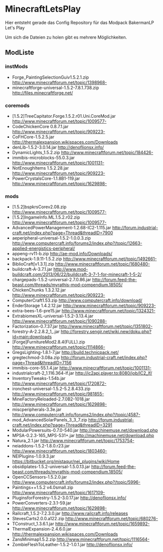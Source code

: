 # MinecraftLetsPlay
Hier entsteht gerade das Config Repository für das Modpack BakermanLP Let's Play

Um sich die Dateien zu holen gibt es mehrere Möglichkeiten.

## ModListe
### instMods
* Forge_PaintingSelectionGuiv1.5.2.1.zip <http://www.minecraftforum.net/topic/1398968->
* minecraftforge-universal-1.5.2-7.8.1.738.zip <http://files.minecraftforge.net/>

### coremods
* [1.5.2]TreeCapitator.Forge.1.5.2.r01.Uni.CoreMod.jar <http://www.minecraftforum.net/topic/1009577->
* CodeChickenCore 0.8.7.1.jar <http://www.minecraftforum.net/topic/909223->
* CoFHCore-1.5.2.5.jar <http://thermalexpansion.wikispaces.com/Downloads>
* denLib-1.5.2-3.0.14.jar <http://denoflionsx.info/>
* DynamicLights_1.5.2.zip <http://www.minecraftforum.net/topic/184426->
* immibis-microblocks-55.0.3.jar <http://www.minecraftforum.net/topic/1001131->
* NotEnoughItems 1.5.2.28.jar <http://www.minecraftforum.net/topic/909223->
* PowerCrystalsCore-1.1.8B1-119.jar <http://www.minecraftforum.net/topic/1629898->

### mods
* [1.5.2]bspkrsCorev2.08.zip <http://www.minecraftforum.net/topic/1009577->
* [1.5.2]IngameInfo.ML.1.5.2.r02.zip <http://www.minecraftforum.net/topic/1009577->
* AdvancedPowerManagement-1.2.68-IC2-1.115.jar <http://forum.industrial-craft.net/index.php?page=Thread&threadID=7900>
* aeperipheral-universal-1.5.2-1.0.0.3.zip <http://www.computercraft.info/forums2/index.php?/topic/12663-applied-energistics-peripheral/>
* appeng-rv11-b.zip <http://ae-mod.info/Downloads/>
* backpack-1.9.11-1.5.2.zip <http://www.minecraftforum.net/topic/1492661->
* BiblioCraft[v1.3.1].zip <http://www.minecraftforum.net/topic/1680480->
* buildcraft-A-3.7.1.jar <http://www.mod-buildcraft.com/2013/06/22/buildcraft-3-7-1-for-minecraft-1-5-2/>
* chargepads-1.5.2-universal-2.7.0.86.jar <http://forum.feed-the-beast.com/threads/myrathis-mod-compendium.18505/>
* ChickenChunks 1.3.2.12.jar <http://www.minecraftforum.net/topic/909223->
* ComputerCraft1.53.zip <http://www.computercraft.info/download/>
* EnderStorage 1.4.2.12.jar <http://www.minecraftforum.net/topic/909223->
* extra-bees-1.6-pre15.jar <http://www.minecraftforum.net/topic/1324321->
* ExtrabiomesXL-universal-1.5.2-3.13.4.jar <http://www.minecraftforum.net/topic/1090288->
* Factorization-0.7.37.jar <http://www.minecraftforum.net/topic/1351802->
* forestry-A-2.2.8.2_1_.jar <http://forestry.sengir.net/wiki.new/doku.php?id=main:downloads>
* [Forge]FurnitureMod2.8.4(FULL).zip <http://www.minecraftforum.net/topic/1114866->
* GregsLighting-1.8.1-7.jar <http://build.technicpack.net/>
* gregtechmod-3.08a.zip <http://forum.industrial-craft.net/index.php?page=Thread&threadID=7156>
* immibis-core-55.1.4.jar <http://www.minecraftforum.net/topic/1001131->
* industrialcraft-2_1.116.364-lf.jar <http://ic2api.player.to:8080/job/IC2_lf/>
* InventoryTweaks-1.54b.jar <http://www.minecraftforum.net/topic/1720872->
* ironchest-universal-1.5.2-5.2.8.433.zip <http://www.minecraftforum.net/topic/981855->
* MineFactoryReloaded-2.7.0B2-1018.jar <http://www.minecraftforum.net/topic/1629898->
* miscperipherals-3.3e.jar <http://www.computercraft.info/forums2/index.php?/topic/4587->
* mod_AdvancedSolarPanels_3_3_7.zip <http://forum.industrial-craft.net/index.php?page=Thread&threadID=3291>
* ModularPowersuits-0.7.0-540.jar <http://machinemuse.net/download.php>
* MPSA-0.2.3-165_MPS-531+.jar <http://machinemuse.net/download.php>
* Natura_2.1.jar <http://www.minecraftforum.net/topic/1753754->
* neiaddons-1.5.2-1.8.0.r23.jar <http://www.minecraftforum.net/topic/1803460->
* NEIPlugins-1.0.9.3.jar <https://bitbucket.org/mistaqur/nei_plugins/wiki/Home>
* obsidiplates-1.5.2-universal-1.5.0.13.jar <http://forum.feed-the-beast.com/threads/myrathis-mod-compendium.18505/>
* OpenCCSensors-1.5.2.0.jar <http://www.computercraft.info/forums2/index.php?/topic/5996->
* Paintings++1.5.2 v4.0small.zip <http://www.minecraftforum.net/topic/1617109->
* PluginsforForestry-1.5.2-3.0.17.jar <http://denoflionsx.info/>
* PowerConverters-2.3.1-59.jar <http://www.minecraftforum.net/topic/1629898->
* Railcraft_1.5.2-7.2.3.0.jar <http://www.railcraft.info/releases>
* StevesCarts2.0.0.a122.zip <http://www.minecraftforum.net/topic/680276->
* TConstruct_1.3.6.1.jar <http://www.minecraftforum.net/topic/1659892->
* ThermalExpansion-2.4.6.0.jar <http://thermalexpansion.wikispaces.com/Downloads>
* ZansMinimap1.5.2.zip <http://www.minecraftforum.net/topic/1116564->
* ZombieFleshToLeather-1.5.2-1.0.1.jar <http://denoflionsx.info/>

